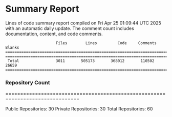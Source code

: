 # Summary Report
Lines of code summary report compiled on Fri Apr 25 01:09:44 UTC 2025 with an automatic daily update. The comment count includes documentation, content, and code comments.
```
                      Files        Lines         Code     Comments       Blanks
===============================================================================
===============================================================================
 Total                3011       505173       368012       110502        26659
===============================================================================
```

### Repository Count
===============================================================================

Public Repositories: 30
Private Repositories: 30
Total Repositories: 60

